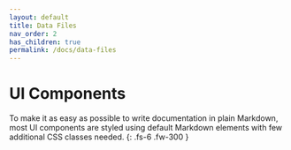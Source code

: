 ```yaml
---
layout: default
title: Data Files
nav_order: 2
has_children: true
permalink: /docs/data-files
---
```


# UI Components

To make it as easy as possible to write documentation in plain Markdown, most UI components are styled using default Markdown elements with few additional CSS classes needed.
{: .fs-6 .fw-300 }
